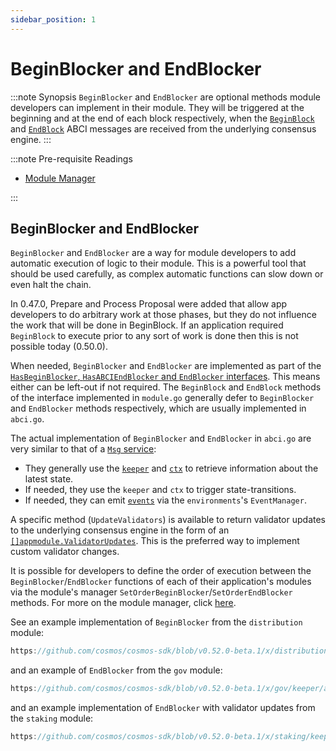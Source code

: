 ```yaml
---
sidebar_position: 1
---
```


# BeginBlocker and EndBlocker

:::note Synopsis
`BeginBlocker` and `EndBlocker` are optional methods module developers can implement in their module. They will be triggered at the beginning and at the end of each block respectively, when the [`BeginBlock`](../../learn/advanced/00-baseapp.md#beginblock) and [`EndBlock`](../../learn/advanced/00-baseapp.md#endblock) ABCI messages are received from the underlying consensus engine.
:::

:::note Pre-requisite Readings

* [Module Manager](./01-module-manager.md)

:::

## BeginBlocker and EndBlocker

`BeginBlocker` and `EndBlocker` are a way for module developers to add automatic execution of logic to their module. This is a powerful tool that should be used carefully, as complex automatic functions can slow down or even halt the chain. 

In 0.47.0, Prepare and Process Proposal were added that allow app developers to do arbitrary work at those phases, but they do not influence the work that will be done in BeginBlock. If an application required `BeginBlock` to execute prior to any sort of work is done then this is not possible today (0.50.0). 

When needed, `BeginBlocker` and `EndBlocker` are implemented as part of the [`HasBeginBlocker`, `HasABCIEndBlocker` and `EndBlocker` interfaces](./01-module-manager.md#appmodule). This means either can be left-out if not required. The `BeginBlock` and `EndBlock` methods of the interface implemented in `module.go` generally defer to `BeginBlocker` and `EndBlocker` methods respectively, which are usually implemented in `abci.go`.

The actual implementation of `BeginBlocker` and `EndBlocker` in `abci.go` are very similar to that of a [`Msg` service](./03-msg-services.md):

* They generally use the [`keeper`](./06-keeper.md) and [`ctx`](https://pkg.go.dev/context) to retrieve information about the latest state.
* If needed, they use the `keeper` and `ctx` to trigger state-transitions.
* If needed, they can emit [`events`](../../learn/advanced/08-events.md) via the `environments`'s `EventManager`.

A specific method (`UpdateValidators`) is available to return validator updates to the underlying consensus engine in the form of an [`[]appmodule.ValidatorUpdates`](https://github.com/cosmos/cosmos-sdk/blob/07151304e2ec6a185243d083f59a2d543253cb15/core/appmodule/v2/module.go#L87-L101). This is the preferred way to implement custom validator changes.

It is possible for developers to define the order of execution between the `BeginBlocker`/`EndBlocker` functions of each of their application's modules via the module's manager `SetOrderBeginBlocker`/`SetOrderEndBlocker` methods. For more on the module manager, click [here](./01-module-manager.md#manager).

See an example implementation of `BeginBlocker` from the `distribution` module:

```go reference
https://github.com/cosmos/cosmos-sdk/blob/v0.52.0-beta.1/x/distribution/keeper/abci.go#L13-L40
```

and an example of `EndBlocker` from the `gov` module:

```go reference
https://github.com/cosmos/cosmos-sdk/blob/v0.52.0-beta.1/x/gov/keeper/abci.go#L22
```

and an example implementation of `EndBlocker` with validator updates from the `staking` module:

```go reference
https://github.com/cosmos/cosmos-sdk/blob/v0.52.0-beta.1/x/staking/keeper/abci.go#L12-L17
```


<!-- TODO: leaving this here to update docs with core api changes  -->
